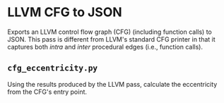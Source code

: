# LLVM CFG to JSON

Exports an LLVM control flow graph (CFG) (including function calls) to JSON.
This pass is different from LLVM's standard CFG printer in that it captures both
*intra* and *inter* procedural edges (i.e., function calls).

## `cfg_eccentricity.py`

Using the results produced by the LLVM pass, calculate the eccentricity from the
CFG's entry point.
